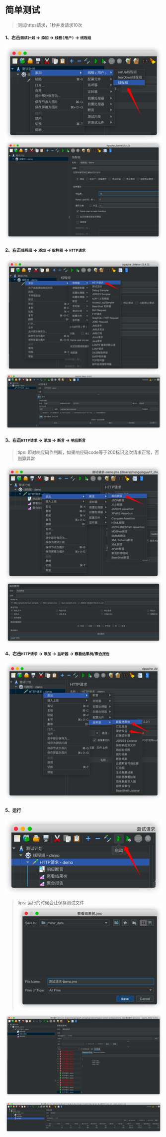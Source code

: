 # 简单测试

> 测试https请求，1秒并发请求10次

#### 1、右击`测试计划` -> `添加` -> `线程(用户)` -> `线程组`

![jmeter-simple-test-01](images/jmeter-simple-test-01.png)
![jmeter-simple-test-02](images/jmeter-simple-test-02.png)

#### 2、右击`线程组` -> `添加` -> `取样器` -> `HTTP请求`

![jmeter-simple-test-03](images/jmeter-simple-test-03.png)
![jmeter-simple-test-04](images/jmeter-simple-test-04.png)

#### 3、右击`HTTP请求` -> `添加` -> `断言` -> `响应断言`

> tips: 即对响应码作判断，如果响应码code等于200标识这次请求正常，否则算异常

![jmeter-simple-test-05](images/jmeter-simple-test-05.png)
![jmeter-simple-test-06](images/jmeter-simple-test-06.png)

#### 4、右击`HTTP请求` -> `添加` -> `监听器` -> `察看结果树`/`聚合报告`

![jmeter-simple-test-07](images/jmeter-simple-test-07.png)

#### 5、运行

![jmeter-simple-test-08](images/jmeter-simple-test-08.png)


> tips: 运行的时候会让保存测试文件
> ![jmeter-simple-test-09](images/jmeter-simple-test-09.png)

![jmeter-simple-test-10](images/jmeter-simple-test-10.png)

![jmeter-simple-test-11](images/jmeter-simple-test-11.png)
